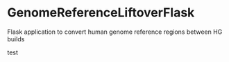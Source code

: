 # GenomeReferenceLiftoverFlask
Flask application to convert human genome reference regions between HG builds

test
